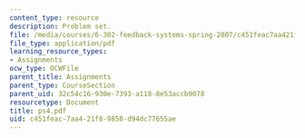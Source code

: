 ```yaml
---
content_type: resource
description: Problem set.
file: /media/courses/6-302-feedback-systems-spring-2007/c451feac7aa421f89858d94dc77655ae_ps4.pdf
file_type: application/pdf
learning_resource_types:
- Assignments
ocw_type: OCWFile
parent_title: Assignments
parent_type: CourseSection
parent_uid: 32c54c16-930e-7393-a118-8e53accb9078
resourcetype: Document
title: ps4.pdf
uid: c451feac-7aa4-21f8-9858-d94dc77655ae
---
```


